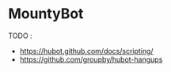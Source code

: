 # MountyBot

TODO :
 - https://hubot.github.com/docs/scripting/
 - https://github.com/groupby/hubot-hangups


